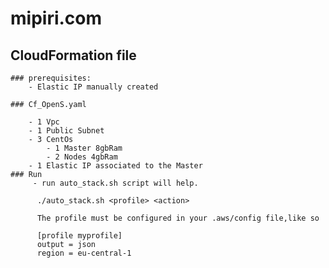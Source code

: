 # mipiri.com

## CloudFormation file
	### prerequisites:
		- Elastic IP manually created
	
	### Cf_OpenS.yaml

		- 1 Vpc
		- 1 Public Subnet
		- 3 CentOs
			- 1 Master 8gbRam
			- 2 Nodes 4gbRam
		- 1 Elastic IP associated to the Master
	### Run
		 - run auto_stack.sh script will help.

		  ./auto_stack.sh <profile> <action>

		  The profile must be configured in your .aws/config file,like so

		  [profile myprofile]
		  output = json
		  region = eu-central-1